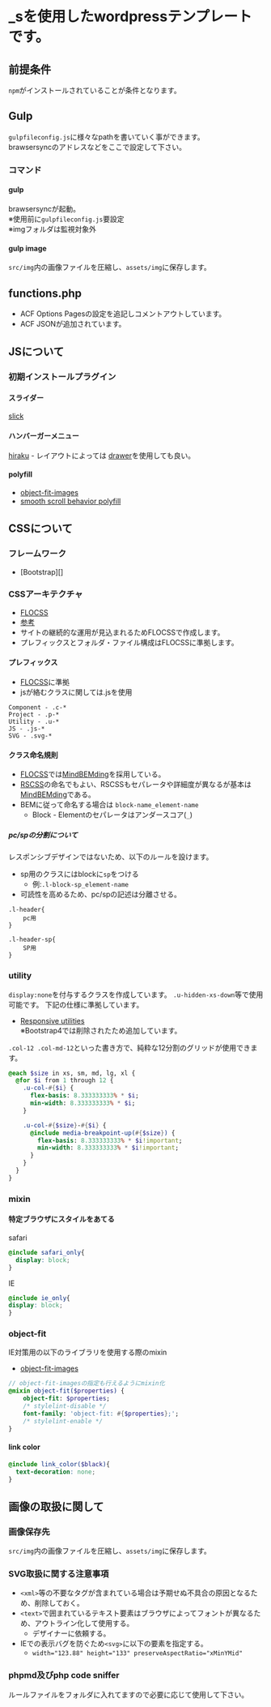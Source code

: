 # _sを使用したwordpressテンプレートです。
## 前提条件
`npm`がインストールされていることが条件となります。

## Gulp
`gulpfileconfig.js`に様々なpathを書いていく事ができます。  
brawsersyncのアドレスなどをここで設定して下さい。

### コマンド
#### gulp
brawsersyncが起動。  
※使用前に`gulpfileconfig.js`要設定  
※imgフォルダは監視対象外  

#### gulp image
`src/img`内の画像ファイルを圧縮し、`assets/img`に保存します。  

## functions.php

- ACF Options Pagesの設定を追記しコメントアウトしています。
- ACF JSONが追加されています。

## JSについて
### 初期インストールプラグイン
#### スライダー
[slick][]

#### ハンバーガーメニュー
[hiraku](https://www.appleple.com/blog/javascript/hiraku-js.html)
    - レイアウトによっては [drawer][]を使用しても良い。
    
#### polyfill
- [object-fit-images](https://github.com/bfred-it/object-fit-images)
- [smooth scroll behavior polyfill](http://iamdustan.com/smoothscroll/)

## CSSについて

### フレームワーク
- [Bootstrap][]

### CSSアーキテクチャ
  - [FLOCSS][]
  - [参考](https://qiita.com/Atsss/items/4f9d98fb1d0546539c09)
  - サイトの継続的な運用が見込まれるためFLOCSSで作成します。
  - プレフィックスとフォルダ・ファイル構成はFLOCSSに準拠します。

#### プレフィックス
- [FLOCSS][]に準拠
- jsが絡むクラスに関しては.jsを使用

```
Component - .c-*
Project - .p-*
Utility - .u-*
JS - .js-*
SVG - .svg-*
```

####  クラス命名規則

- [FLOCSS][]では[MindBEMding][]を採用している。
- [RSCSS](https://qiita.com/kk6/items/760efba180ec526903db)の命名でもよい、RSCSSもセパレータや詳細度が異なるが基本は[MindBEMding][]である。
- BEMに従って命名する場合は `block-name_element-name`
  - Block - Elementのセパレータはアンダースコア(`_`)

##### pc/spの分割について
レスポンシブデザインではないため、以下のルールを設けます。

- sp用のクラスにはblockに`sp`をつける
    - 例:`.l-block-sp_element-name`
- 可読性を高めるため、pc/spの記述は分離させる。

```
.l-header{
    pc用
}

.l-header-sp{
    SP用
}
```


### utility
`display:none`を付与するクラスを作成しています。
`.u-hidden-xs-down`等で使用可能です。
下記の仕様に準拠しています。
- [Responsive utilities](https://v4-alpha.getbootstrap.com/layout/responsive-utilities/)  
※Bootstrap4では削除されたため追加しています。

`.col-12 .col-md-12`といった書き方で、純粋な12分割のグリッドが使用できます。

```sass
@each $size in xs, sm, md, lg, xl {
  @for $i from 1 through 12 {
    .u-col-#{$i} {
      flex-basis: 8.333333333% * $i;
      min-width: 8.333333333% * $i;
    }

    .u-col-#{$size}-#{$i} {
      @include media-breakpoint-up(#{$size}) {
        flex-basis: 8.333333333% * $i!important;
        min-width: 8.333333333% * $i!important;
      }
    }
  }
}
```

### mixin
#### 特定ブラウザにスタイルをあてる
safari
```scss
@include safari_only{
  display: block;
}
```
IE
```scss
@include ie_only{
display: block;
}
```

### object-fit

IE対策用の以下のライブラリを使用する際のmixin

- [object-fit-images](https://github.com/bfred-it/object-fit-images)

```sass
// object-fit-imagesの指定も行えるようにmixin化
@mixin object-fit($properties) {
    object-fit: $properties;
    /* stylelint-disable */
    font-family: 'object-fit: #{$properties};';
    /* stylelint-enable */
}
```

#### link color

```scss
@include link_color($black){
  text-decoration: none;
}
```

## 画像の取扱に関して
### 画像保存先

`src/img`内の画像ファイルを圧縮し、`assets/img`に保存します。  


### SVG取扱に関する注意事項

- `<xml>`等の不要なタグが含まれている場合は予期せぬ不具合の原因となるため、削除しておく。
- `<text>`で囲まれているテキスト要素はブラウザによってフォントが異なるため、アウトライン化して使用する。
    - デザイナーに依頼する。
- IEでの表示バグを防ぐため`<svg>`に以下の要素を指定する。
    - ` width="123.88" height="133" preserveAspectRatio="xMinYMid" `

### phpmd及びphp code sniffer  
ルールファイルをフォルダに入れてますので必要に応じて使用して下さい。  


<!-- 以下、各種リンク -->

[FLOCSS]: https://github.com/hiloki/flocss
[MindBEMding]: https://github.com/juno/bem-methodology-ja/blob/master/definitions.md
[Bootstarp]: https://getbootstrap.com/
[slick]: http://kenwheeler.github.io/slick/
[drawer]: https://github.com/blivesta/drawer
